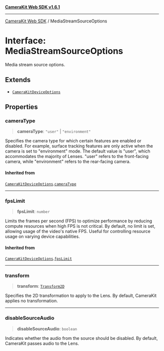 [**CameraKit Web SDK v1.6.1**](../README.md)

***

[CameraKit Web SDK](../globals.md) / MediaStreamSourceOptions

# Interface: MediaStreamSourceOptions

Media stream source options.

## Extends

- [`CameraKitDeviceOptions`](CameraKitDeviceOptions.md)

## Properties

### cameraType

> **cameraType**: `"user"` \| `"environment"`

Specifies the camera type for which certain features are enabled or disabled.
For example, surface tracking features are only active when the camera is set to "environment" mode.
The default value is "user", which accommodates the majority of Lenses.
"user" refers to the front-facing camera, while "environment" refers to the rear-facing camera.

#### Inherited from

[`CameraKitDeviceOptions`](CameraKitDeviceOptions.md).[`cameraType`](CameraKitDeviceOptions.md#cameratype)

***

### fpsLimit

> **fpsLimit**: `number`

Limits the frames per second (FPS) to optimize performance by reducing compute resources
when high FPS is not critical. By default, no limit is set, allowing usage of the video's native FPS.
Useful for controlling resource usage on varying device capabilities.

#### Inherited from

[`CameraKitDeviceOptions`](CameraKitDeviceOptions.md).[`fpsLimit`](CameraKitDeviceOptions.md#fpslimit)

***

### transform

> **transform**: [`Transform2D`](../classes/Transform2D.md)

Specifies the 2D transformation to apply to the Lens.
By default, CameraKit applies no transformation.

***

### disableSourceAudio

> **disableSourceAudio**: `boolean`

Indicates whether the audio from the source should be disabled.
By default, CameraKit passes audio to the Lens.

